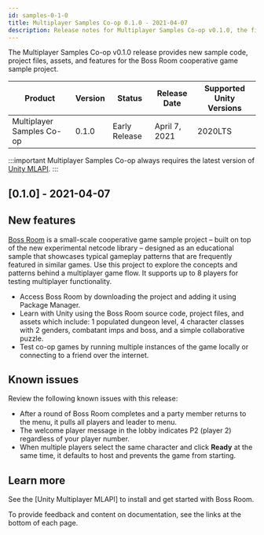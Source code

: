 ```yaml
---
id: samples-0-1-0
title: Multiplayer Samples Co-op 0.1.0 - 2021-04-07
description: Release notes for Multiplayer Samples Co-op v0.1.0, the first release of the Boss Room sample project for Unity MLAPI.
---
```


The Multiplayer Samples Co-op v0.1.0 release provides new sample code, project files, assets, and features for the Boss Room cooperative game sample project. 

| Product | Version | Status | Release Date | Supported Unity Versions |
| -- | -- | -- | -- | -- |
| Multiplayer Samples Co-op | 0.1.0 | Early Release | April 7, 2021 | 2020LTS |

:::important
Multiplayer Samples Co-op always requires the latest version of [Unity MLAPI](../index.md).
:::

## [0.1.0] - 2021-04-07

## New features

[Boss Room](https://github.com/Unity-Technologies/com.unity.multiplayer.samples.coop) is a small-scale cooperative game sample project – built on top of the new experimental netcode library – designed as an educational sample that showcases typical gameplay patterns that are frequently featured in similar games. Use this project to explore the concepts and patterns behind a multiplayer game flow. It supports up to 8 players for testing multiplayer functionality.

* Access Boss Room by downloading the project and adding it using Package Manager.
* Learn with Unity using the Boss Room source code, project files, and assets which include: 1 populated dungeon level, 4 character classes with 2 genders, combatant imps and boss, and a simple collaborative puzzle.
* Test co-op games by running multiple instances of the game locally or connecting to a friend over the internet.

## Known issues

Review the following known issues with this release:

* After a round of Boss Room completes and a party member returns to the menu, it pulls all players and leader to menu. <!-- GOMPS-431 -->
* The welcome player message in the lobby indicates P2 (player 2) regardless of your player number. <!-- GOMPS-428 -->
* When multiple players select the same character and click **Ready** at the same time, it defaults to host and prevents the game from starting.<!-- GOMPS-390 -->

## Learn more

See the [Unity Multiplayer MLAPI] to install and get started with Boss Room.

To provide feedback and content on documentation, see the links at the bottom of each page.